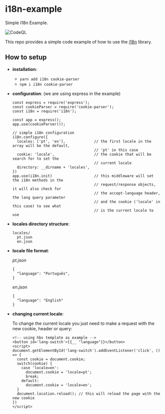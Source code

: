 # i18n-example
Simple i18n Example.

![CodeQL](https://github.com/ulisses-cruz/i18n-example/workflows/CodeQL/badge.svg?branch=master)

This repo provides a simple code example of how to use the [i18n](https://github.com/mashpie/i18n-node) library.

## How to setup

* __installation__:
  * `yarn add i18n cookie-parser`
  * `npm i i18n cookie-parser`

* __configuration__: (we are using express in the example)

  ```
  const express = require('express');
  const cookieParser = require('cookie-parser');
  const i18n = require('i18n');
  
  const app = express();
  app.use(cookieParser());
  
  // simple i18n configuration
  i18n.configure({
    locales: ['pt', 'en'],             // the first locale in the array will be the default,
                                       // 'pt' in this case
    cookie: 'locale',                  // the cookie that will be search for to set the 
                                       // current locale
    directory: __dirname + 'locales',
  })
  app.use(i18n.init)                   // this middleware will set the i18n methods in the 
                                       // request/response objects, it will also check for
                                       // the accept-language header, the lang query parameter
                                       // and the cookie ('locale' in this case) to see what 
                                       // is the current locale to use
  ```
* __locales directory structure__:
  
  ```
  locales/
    pt.json
    en.json
  ```
* __locale file format__:

  _pt.json_
  ```
  {
    "language": "Português",
  }
  ```
  _en.json_
  ```
  {
    "language": "English"
  }
  ```
  
* __changing current locale__:

  To change the current locale you just need to make a request with the new cookie, header or query:
  ```
  <!-- using hbs template as example -->
  <button id='lang-switch'>{{__ "language"}}</button>
  <script>
  document.getElementById('lang-switch').addEventListener('click', () => {
    const cookie = document.cookie;
    switch(cookie) {
      case 'locale=en':
        document.cookie = 'locale=pt';
        break;
      default:
        document.cookie = 'locale=en';
    }
    document.location.reload(); // this will reload the page with the new cookie
  })
  </script>
  ```
